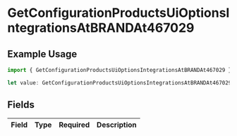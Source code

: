 # GetConfigurationProductsUiOptionsIntegrationsAtBRANDAt467029

## Example Usage

```typescript
import { GetConfigurationProductsUiOptionsIntegrationsAtBRANDAt467029 } from "@vercel/sdk/models/getconfigurationproductsop.js";

let value: GetConfigurationProductsUiOptionsIntegrationsAtBRANDAt467029 = {};
```

## Fields

| Field       | Type        | Required    | Description |
| ----------- | ----------- | ----------- | ----------- |